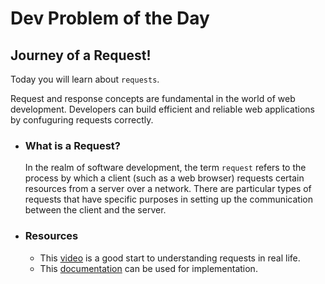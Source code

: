 # Dev Problem of the Day

## Journey of a Request!

Today you will learn about `requests`.

Request and response concepts are fundamental in the world of web development. Developers can build efficient and reliable web applications by confuguring requests correctly.

- ### What is a Request?

  In the realm of software development, the term `request` refers to the process by which a client (such as a web browser) requests certain resources from a server over a network. There are particular types of requests that have specific purposes in setting up the communication between the client and the server.

- ### Resources

  - This [video](https://www.youtube.com/watch?v=dh406O2v_1c) is a good start to understanding requests in real life.
  - This [documentation](https://requests.readthedocs.io/en/latest/) can be used for implementation.
